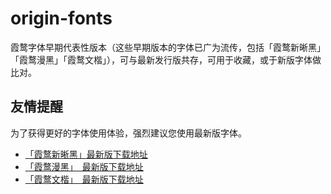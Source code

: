 # origin-fonts
霞鹜字体早期代表性版本（这些早期版本的字体已广为流传，包括「霞鹜新晰黑」「霞鹜漫黑」「霞鹜文楷」），可与最新发行版共存，可用于收藏，或于新版字体做比对。

## 友情提醒
为了获得更好的字体使用体验，强烈建议您使用最新版字体。
- [「霞鹜新晰黑」最新版下载地址](https://github.com/lxgw/LxgwNeoXiHei/releases/latest)
- [「霞鹜漫黑」　最新版下载地址](https://github.com/lxgw/LxgwMarkerGothic/releases/latest)
- [「霞鹜文楷」　最新版下载地址](https://github.com/lxgw/LxgwWenKai/releases/latest)

